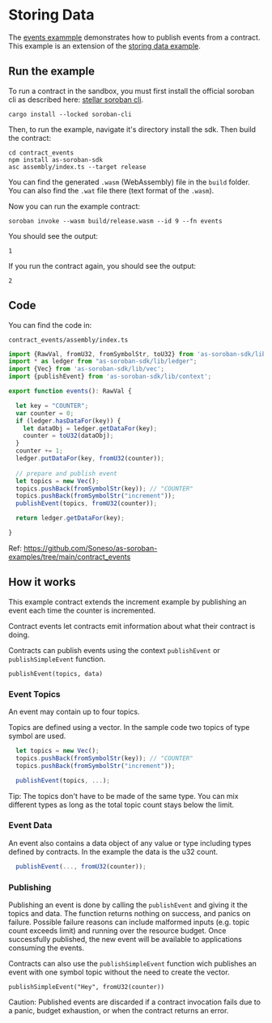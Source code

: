 # Storing Data

The [events exammple](https://github.com/Soneso/as-soroban-examples/tree/main/contract_events) demonstrates how to publish events from a contract. This example is an extension of the [storing data example](https://github.com/Soneso/as-soroban-examples/tree/main/increment).


## Run the example

To run a contract in the sandbox, you must first install the official soroban cli as described here: [stellar soroban cli](https://github.com/stellar/soroban-cli).

```shell
cargo install --locked soroban-cli
```

Then, to run the example, navigate it's directory install the sdk. Then build the contract:

```shell
cd contract_events
npm install as-soroban-sdk
asc assembly/index.ts --target release
```

You can find the generated ```.wasm``` (WebAssembly) file in the ```build``` folder. You can also find the ```.wat``` file there (text format of the ```.wasm```).

Now you can run the example contract:

```shell
soroban invoke --wasm build/release.wasm --id 9 --fn events
```

You should see the output:
```shell
1
```

If you run the contract again, you should see the output:
```shell
2
```

## Code

You can find the code in:

```shell
contract_events/assembly/index.ts
```

```typescript
import {RawVal, fromU32, fromSymbolStr, toU32} from 'as-soroban-sdk/lib/value';
import * as ledger from "as-soroban-sdk/lib/ledger";
import {Vec} from 'as-soroban-sdk/lib/vec';
import {publishEvent} from 'as-soroban-sdk/lib/context';

export function events(): RawVal {

  let key = "COUNTER";
  var counter = 0;
  if (ledger.hasDataFor(key)) {
    let dataObj = ledger.getDataFor(key);
    counter = toU32(dataObj);
  }
  counter += 1;
  ledger.putDataFor(key, fromU32(counter));
  
  // prepare and publish event
  let topics = new Vec();
  topics.pushBack(fromSymbolStr(key)); // "COUNTER"
  topics.pushBack(fromSymbolStr("increment"));
  publishEvent(topics, fromU32(counter));

  return ledger.getDataFor(key);

}
```

Ref: https://github.com/Soneso/as-soroban-examples/tree/main/contract_events

## How it works

This example contract extends the increment example by publishing an event each time the counter is incremented.

Contract events let contracts emit information about what their contract is doing.

Contracts can publish events using the context ```publishEvent``` or ```publishSimpleEvent```  function.

```publishEvent(topics, data)``` 

### Event Topics

An event may contain up to four topics.

Topics are defined using a vector. In the sample code two topics of type symbol are used.

```typescript
  let topics = new Vec();
  topics.pushBack(fromSymbolStr(key)); // "COUNTER"
  topics.pushBack(fromSymbolStr("increment"));

  publishEvent(topics, ...);
```

Tip: The topics don't have to be made of the same type. You can mix different types as long as the total topic count stays below the limit.

### Event Data

An event also contains a data object of any value or type including types defined by contracts. In the example the data is the u32 count.

```typescript
  publishEvent(..., fromU32(counter));
```

### Publishing

Publishing an event is done by calling the ```publishEvent``` and giving it the topics and data. The function returns nothing on success, and panics on failure. Possible failure reasons can include malformed inputs (e.g. topic count exceeds limit) and running over the resource budget. Once successfully published, the new event will be available to applications consuming the events.

Contracts can also use the ```publishSimpleEvent``` function wich publishes an event with one symbol topic without the need to create the vector.

```publishSimpleEvent("Hey", fromU32(counter))```

Caution: Published events are discarded if a contract invocation fails due to a panic, budget exhaustion, or when the contract returns an error.
